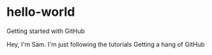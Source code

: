 # hello-world
Getting started with GitHub 

Hey,
I'm Sam. 
I'm just following the tutorials
Getting a hang of GitHub
